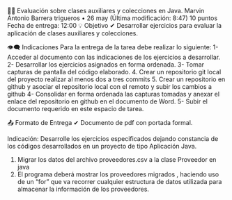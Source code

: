 📝👨 Evaluación sobre clases auxiliares y colecciones en Java.
Marvin Antonio Barrera trigueros
•
26 may (Última modificación: 8:47)
10 puntos
Fecha de entrega: 12:00
💡 Objetivo
✔ Desarrollar ejercicios para evaluar la aplicación de clases auxiliares y colecciones.

👁‍🗨 Indicaciones
Para la entrega de la tarea debe realizar lo siguiente:
1- Acceder al documento con las indicaciones de los ejercicios a desarrollar.
2- Desarrollar los ejercicios asignados en forma ordenada.
3- Tomar capturas de pantalla del código elaborado.
4. Crear un repositorio git local del proyecto realizar al menos dos a tres commits
5. Crear un repositorio en github y asociar el repositorio local con el remoto y subir los cambios a github
4- Consolidar en forma ordenada las capturas tomadas y anexar el enlace del repositorio en github en el documento de Word.
5- Subir el documento requerido en este espacio de tarea.

📤 Formato de Entrega
✔ Documento de pdf con portada formal.

Indicación: Desarrolle los ejercicios especificados dejando constancia de los códigos
desarrollados en un proyecto de tipo Aplicación Java.
1. Migrar los datos del archivo proveedores.csv a la clase Proveedor en java
2. El programa deberá mostrar los proveedores migrados , haciendo uso de un
“for” que va recorrer cualquier estructura de datos utilizada para almacenar la
información de los proveedores.
